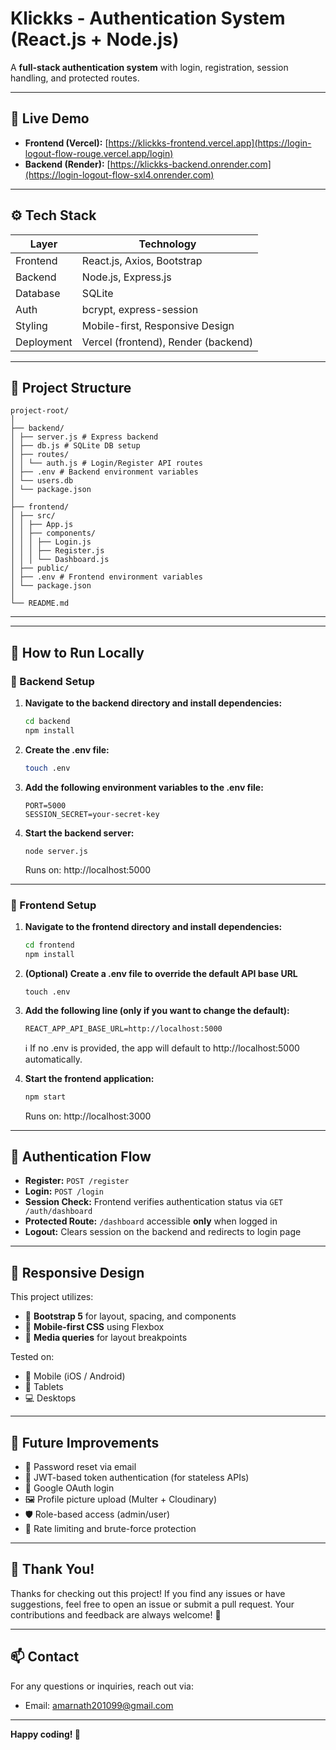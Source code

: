 # Klickks - Authentication System (React.js + Node.js)

A **full-stack authentication system** with login, registration, session handling, and protected routes.

---

## 🔗 Live Demo

- **Frontend (Vercel):** [https://klickks-frontend.vercel.app](https://login-logout-flow-rouge.vercel.app/login)
- **Backend (Render):** [https://klickks-backend.onrender.com](https://login-logout-flow-sxl4.onrender.com)

---

## ⚙️ Tech Stack

| Layer      | Technology                          |
| ---------- | ----------------------------------- |
| Frontend   | React.js, Axios, Bootstrap          |
| Backend    | Node.js, Express.js                 |
| Database   | SQLite                              |
| Auth       | bcrypt, express-session             |
| Styling    | Mobile-first, Responsive Design     |
| Deployment | Vercel (frontend), Render (backend) |

---

## 📂 Project Structure

```
project-root/
│
├── backend/
│ ├── server.js # Express backend
│ ├── db.js # SQLite DB setup
│ ├── routes/
│ │ └── auth.js # Login/Register API routes
│ ├── .env # Backend environment variables
│ └── users.db
│ └── package.json
│
├── frontend/
│ ├── src/
│ │ ├── App.js
│ │ ├── components/
│ │ │ ├── Login.js
│ │ │ ├── Register.js
│ │ │ └── Dashboard.js
│ ├── public/
│ ├── .env # Frontend environment variables
│ └── package.json
│
└── README.md
```

---

---

## 🚀 How to Run Locally

### 🔹 Backend Setup

1. **Navigate to the backend directory and install dependencies:**

   ```bash
   cd backend
   npm install
   ```

2. **Create the .env file:**

   ```bash
   touch .env
   ```

3. **Add the following environment variables to the .env file:**

   ```env
   PORT=5000
   SESSION_SECRET=your-secret-key
   ```

4. **Start the backend server:**

   ```bashs
   node server.js
   ```

   Runs on: http://localhost:5000

---

### 🔹 Frontend Setup

1. **Navigate to the frontend directory and install dependencies:**

   ```bash
   cd frontend
   npm install
   ```

2. **(Optional) Create a .env file to override the default API base URL**

   ```
   touch .env
   ```

3. **Add the following line (only if you want to change the default):**

   ```env
   REACT_APP_API_BASE_URL=http://localhost:5000
   ```

   ℹ️ If no .env is provided, the app will default to http://localhost:5000 automatically.

4. **Start the frontend application:**

   ```bash
   npm start
   ```

   Runs on: http://localhost:3000

---

## 🔐 Authentication Flow

- **Register:** `POST /register`
- **Login:** `POST /login`
- **Session Check:** Frontend verifies authentication status via `GET /auth/dashboard`
- **Protected Route:** `/dashboard` accessible **only** when logged in
- **Logout:** Clears session on the backend and redirects to login page

---

## 📱 Responsive Design

This project utilizes:

- 🚀 **Bootstrap 5** for layout, spacing, and components
- 📱 **Mobile-first CSS** using Flexbox
- 📏 **Media queries** for layout breakpoints

Tested on:

- 📱 Mobile (iOS / Android)
- 📲 Tablets
- 💻 Desktops

---

## 🧠 Future Improvements

- 📧 Password reset via email
- 🔐 JWT-based token authentication (for stateless APIs)
- 🤝 Google OAuth login
- 🖼️ Profile picture upload (Multer + Cloudinary)
- 🛡️ Role-based access (admin/user)
- 🚫 Rate limiting and brute-force protection

---

## 🙌 Thank You!

Thanks for checking out this project! If you find any issues or have suggestions, feel free to open an issue or submit a pull request. Your contributions and feedback are always welcome! 🚀

---

## 📫 Contact

For any questions or inquiries, reach out via:

- Email: amarnath201099@gmail.com

---

**Happy coding! 🎉**
